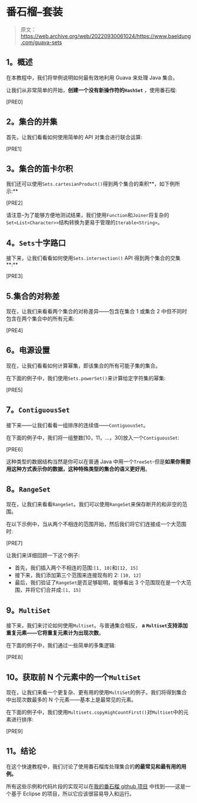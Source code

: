 # 番石榴–套装

> 原文：<https://web.archive.org/web/20220930061024/https://www.baeldung.com/guava-sets>

## **1。概述**

在本教程中，我们将举例说明如何最有效地利用 Guava 来处理 Java 集合。

让我们从非常简单的开始，**创建一个没有新操作符的`HashSet`** ，使用番石榴:

[PRE0]

## **2。集合的并集**

首先，让我们看看如何使用简单的 API 对集合进行联合运算:

[PRE1]

## **3。集合的笛卡尔积**

我们还可以使用`Sets.cartesianProduct()`得到两个集合的乘积**，如下例所示:**

[PRE2]

请注意–为了能够方便地测试结果，我们使用`Function`和`Joiner`将复杂的`Set<List<Character>>`结构转换为更易于管理的`Iterable<String>`。

## **4。`Sets`十字路口**

接下来，让我们看看如何使用`Sets.intersection()` API 得到两个集合的交集**:**

[PRE3]

## 5.集合的对称差

现在，让我们来看看两个集合的对称差异——包含在集合 1 或集合 2 中但不同时包含在两个集合中的所有元素:

[PRE4]

## **6。电源设置**

现在，让我们看看如何计算幂集，即该集合的所有可能子集的集合。

在下面的例子中，我们使用`Sets.powerSet()`来计算给定字符集的幂集:

[PRE5]

## **7。`ContiguousSet`**

接下来——让我们看看一组排序的连续值——`ContiguousSet`。

在下面的例子中，我们将一组整数[10，11，…，30]放入一个`ContiguousSet`:

[PRE6]

这种类型的数据结构当然是你可以在普通 Java 中用一个`TreeSet`-但是**如果你需要用这种方式表示你的数据，这种特殊类型的集合的语义更好用**。

## **8。`RangeSet`**

现在，让我们来看看`RangeSet`。我们可以使用`RangeSet`来保存断开的和非空的范围。

在以下示例中，当从两个不相连的范围开始，然后我们将它们连接成一个大范围时:

[PRE7]

让我们来详细回顾一下这个例子:

*   首先，我们插入两个不相连的范围:`[1, 10]`和`[12, 15]`
*   接下来，我们添加第三个范围来连接现有的 2: `[10, 12]`
*   最后，我们验证了`RangeSet`是否足够聪明，能够看出 3 个范围现在是一个大范围，并将它们合并成:`[1, 15]`

## **9。`MultiSet`**

接下来，我们来讨论如何使用`Multiset`。与普通集合相反， **a `Multiset`支持添加重复元素——它将重复元素计为出现次数**。

在下面的例子中，我们通过一些简单的多集逻辑:

[PRE8]

## **10。获取前 N 个元素中的一个`MultiSet`**

现在，让我们来看一个更复杂、更有用的使用`MultiSet`的例子。我们将得到集合中出现次数最多的 N 个元素——基本上是最常见的元素。

在下面的例子中，我们使用`Multisets.copyHighCountFirst()`对`Multiset`中的元素进行排序:

[PRE9]

## **11。结论**

在这个快速教程中，我们讨论了使用番石榴库处理集合的**的最常见和最有用的用例。**

所有这些示例和代码片段的实现可以在[我的番石榴 github 项目](https://web.archive.org/web/20221113112047/https://github.com/eugenp/tutorials/tree/master/guava-modules/guava-collections-set "The Github Project with the impl of all examples using Guava Collections") 中找到——这是一个基于 Eclipse 的项目，所以它应该很容易导入和运行。